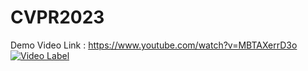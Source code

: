 # CVPR2023
Demo Video Link : https://www.youtube.com/watch?v=MBTAXerrD3o
[![Video Label](http://img.youtube.com/vi/MBTAXerrD3o/0.jpg)](https://youtu.be/MBTAXerrD3o)

